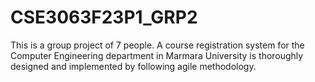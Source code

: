 # CSE3063F23P1_GRP2
This is a group project of 7 people. A course registration system for the Computer Engineering department in Marmara University is thoroughly designed and implemented by following agile methodology.
